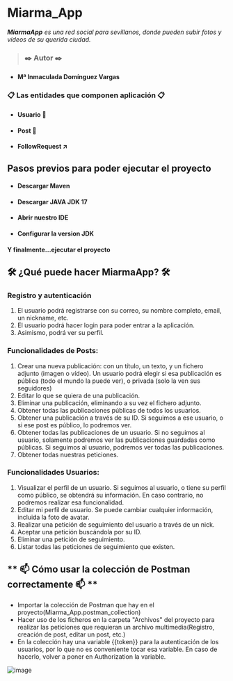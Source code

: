 # Miarma_App

***MiarmaApp** es una red social para sevillanos, donde pueden subir fotos y vídeos de su querida ciudad.*
> ### ✒️ **Autor ✒️**
* #### Mª Inmaculada Domínguez Vargas

### 📋 Las entidades que componen aplicación 📋
* #### Usuario 🧍
* #### Post :mega: 
* #### FollowRequest ↗️

## Pasos previos para poder ejecutar el proyecto 
* #### **Descargar Maven**
* #### **Descargar JAVA JDK 17**
* #### **Abrir nuestro IDE**
* #### **Configurar la version JDK**
#### **Y finalmente...ejecutar el proyecto**


## 🛠️ ¿Qué puede hacer MiarmaApp? 🛠️


### **Registro y autenticación**

1. El usuario podrá registrarse con su correo, su nombre completo, email, un nickname, etc.
2. El usuario podrá hacer login para poder entrar a la aplicación.
3. Asimismo, podrá ver su perfil.


### **Funcionalidades de Posts:**

1. Crear una nueva publicación: con un título, un texto, y un fichero adjunto (imagen o vídeo). Un usuario podrá elegir si esa publicación es pública (todo el mundo la puede ver), o privada (solo la ven sus seguidores)
2. Editar lo que se quiera de una publicación.
3. Eliminar una publicación, eliminando a su vez el fichero adjunto.
4. Obtener todas las publicaciones públicas de todos los usuarios.
5. Obtener una publicación a través de su ID. Si seguimos a ese usuario, o si ese post es público, lo podremos ver.
6. Obtener todas las publicaciones de un usuario. Si no seguimos al usuario, solamente podremos ver las publicaciones guardadas como públicas. Si seguimos al usuario, podremos ver todas las publicaciones.
7. Obtener todas nuestras peticiones.

### **Funcionalidades Usuarios:**

1. Visualizar el perfil de un usuario. Si seguimos al usuario, o tiene su perfil como público, se obtendrá su información. En caso contrario, no podremos realizar esa funcionalidad.
2. Editar mi perfil de usuario. Se puede cambiar cualquier información, incluida la foto de avatar.
3. Realizar una petición de seguimiento del usuario a través de un nick.
4. Aceptar una petición buscándola por su ID.
5. Eliminar una petición de seguimiento.
6. Listar todas las peticiones de seguimiento que existen.

## ** :mailbox: Cómo usar la colección de Postman correctamente :mailbox: **

- Importar la colección de Postman que hay en el proyecto(Miarma_App.postman_collection)
- Hacer uso de los ficheros en la carpeta "Archivos" del proyecto para realizar las peticiones que requieran un archivo multimedia(Registro, creación de post, editar un post, etc.)
- En la colección hay una variable {{token}} para la autenticación de los usuarios, por lo que no es conveniente tocar esa variable. En caso de hacerlo, volver a poner en Authorization la variable.

![image](https://user-images.githubusercontent.com/74898704/154687163-987f595d-dca5-4c2a-8d82-f6b2b259b395.png)
